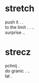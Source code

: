 # stretch

push it . .  
to the limit . . ..  
surprise ..  

# strecz

pchnij .  
do granic . ..  
łał .  